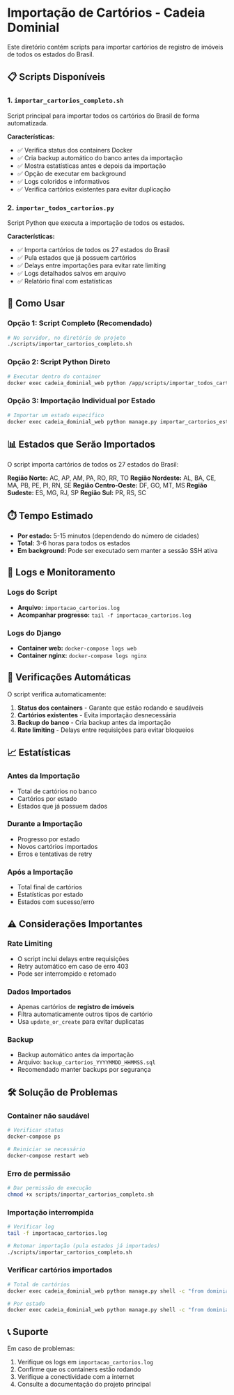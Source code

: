 # Importação de Cartórios - Cadeia Dominial

Este diretório contém scripts para importar cartórios de registro de imóveis de todos os estados do Brasil.

## 📋 Scripts Disponíveis

### 1. `importar_cartorios_completo.sh`
Script principal para importar todos os cartórios do Brasil de forma automatizada.

**Características:**
- ✅ Verifica status dos containers Docker
- ✅ Cria backup automático do banco antes da importação
- ✅ Mostra estatísticas antes e depois da importação
- ✅ Opção de executar em background
- ✅ Logs coloridos e informativos
- ✅ Verifica cartórios existentes para evitar duplicação

### 2. `importar_todos_cartorios.py`
Script Python que executa a importação de todos os estados.

**Características:**
- ✅ Importa cartórios de todos os 27 estados do Brasil
- ✅ Pula estados que já possuem cartórios
- ✅ Delays entre importações para evitar rate limiting
- ✅ Logs detalhados salvos em arquivo
- ✅ Relatório final com estatísticas

## 🚀 Como Usar

### Opção 1: Script Completo (Recomendado)
```bash
# No servidor, no diretório do projeto
./scripts/importar_cartorios_completo.sh
```

### Opção 2: Script Python Direto
```bash
# Executar dentro do container
docker exec cadeia_dominial_web python /app/scripts/importar_todos_cartorios.py
```

### Opção 3: Importação Individual por Estado
```bash
# Importar um estado específico
docker exec cadeia_dominial_web python manage.py importar_cartorios_estado SP
```

## 📊 Estados que Serão Importados

O script importa cartórios de todos os 27 estados do Brasil:

**Região Norte:** AC, AP, AM, PA, RO, RR, TO
**Região Nordeste:** AL, BA, CE, MA, PB, PE, PI, RN, SE
**Região Centro-Oeste:** DF, GO, MT, MS
**Região Sudeste:** ES, MG, RJ, SP
**Região Sul:** PR, RS, SC

## ⏱️ Tempo Estimado

- **Por estado:** 5-15 minutos (dependendo do número de cidades)
- **Total:** 3-6 horas para todos os estados
- **Em background:** Pode ser executado sem manter a sessão SSH ativa

## 📝 Logs e Monitoramento

### Logs do Script
- **Arquivo:** `importacao_cartorios.log`
- **Acompanhar progresso:** `tail -f importacao_cartorios.log`

### Logs do Django
- **Container web:** `docker-compose logs web`
- **Container nginx:** `docker-compose logs nginx`

## 🔧 Verificações Automáticas

O script verifica automaticamente:

1. **Status dos containers** - Garante que estão rodando e saudáveis
2. **Cartórios existentes** - Evita importação desnecessária
3. **Backup do banco** - Cria backup antes da importação
4. **Rate limiting** - Delays entre requisições para evitar bloqueios

## 📈 Estatísticas

### Antes da Importação
- Total de cartórios no banco
- Cartórios por estado
- Estados que já possuem dados

### Durante a Importação
- Progresso por estado
- Novos cartórios importados
- Erros e tentativas de retry

### Após a Importação
- Total final de cartórios
- Estatísticas por estado
- Estados com sucesso/erro

## ⚠️ Considerações Importantes

### Rate Limiting
- O script inclui delays entre requisições
- Retry automático em caso de erro 403
- Pode ser interrompido e retomado

### Dados Importados
- Apenas cartórios de **registro de imóveis**
- Filtra automaticamente outros tipos de cartório
- Usa `update_or_create` para evitar duplicatas

### Backup
- Backup automático antes da importação
- Arquivo: `backup_cartorios_YYYYMMDD_HHMMSS.sql`
- Recomendado manter backups por segurança

## 🛠️ Solução de Problemas

### Container não saudável
```bash
# Verificar status
docker-compose ps

# Reiniciar se necessário
docker-compose restart web
```

### Erro de permissão
```bash
# Dar permissão de execução
chmod +x scripts/importar_cartorios_completo.sh
```

### Importação interrompida
```bash
# Verificar log
tail -f importacao_cartorios.log

# Retomar importação (pula estados já importados)
./scripts/importar_cartorios_completo.sh
```

### Verificar cartórios importados
```bash
# Total de cartórios
docker exec cadeia_dominial_web python manage.py shell -c "from dominial.models import Cartorios; print(Cartorios.objects.count())"

# Por estado
docker exec cadeia_dominial_web python manage.py shell -c "from dominial.models import Cartorios; from collections import Counter; estados = Cartorios.objects.values_list('estado', flat=True); contador = Counter(estados); [print(f'{estado}: {count}') for estado, count in sorted(contador.items())]"
```

## 📞 Suporte

Em caso de problemas:
1. Verifique os logs em `importacao_cartorios.log`
2. Confirme que os containers estão rodando
3. Verifique a conectividade com a internet
4. Consulte a documentação do projeto principal 
